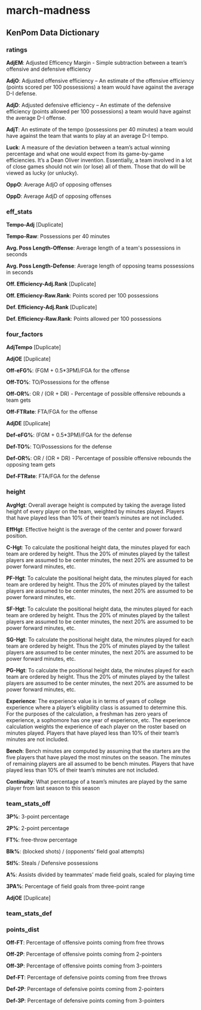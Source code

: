 # march-madness

## KenPom Data Dictionary

### ratings
**AdjEM**: Adjusted Efficency Margin - Simple subtraction between a team’s offensive and defensive efficiency

**AdjO**: Adjusted offensive efficiency – An estimate of the offensive efficiency (points scored per 100 possessions) a team would have against the average D-I defense.

**AdjD**: Adjusted defensive efficiency – An estimate of the defensive efficiency (points allowed per 100 possessions) a team would have against the average D-I offense.

**AdjT**: An estimate of the tempo (possessions per 40 minutes) a team would have against the team that wants to play at an average D-I tempo.

**Luck**: A measure of the deviation between a team’s actual winning percentage and what one would expect from its game-by-game efficiencies. It’s a Dean Oliver invention. Essentially, a team involved in a lot of close games should not win (or lose) all of them. Those that do will be viewed as lucky (or unlucky).

**OppO**: Average AdjO of opposing offenses

**OppD**: Average AdjD of opposing offenses

### eff_stats
**Tempo-Adj** [Duplicate]

**Tempo-Raw**: Possessions per 40 minutes

**Avg. Poss Length-Offense**: Average length of a team's possessions in seconds

**Avg. Poss Length-Defense**: Average length of opposing teams possessions in seconds

**Off. Efficiency-Adj.Rank** [Duplicate]

**Off. Efficiency-Raw.Rank**: Points scored per 100 possessions

**Def. Efficiency-Adj.Rank** [Duplicate]

**Def. Efficiency-Raw.Rank**: Points allowed per 100 possessions

### four_factors
**AdjTempo** [Duplicate]

**AdjOE** [Duplicate]

**Off-eFG%**: (FGM + 0.5*3PM)/FGA for the offense

**Off-TO%**: TO/Possessions for the offense

**Off-OR%**: OR / (OR + DR) - Percentage of possible offensive rebounds a team gets

**Off-FTRate**: FTA/FGA for the offense

**AdjDE** [Duplicate]

**Def-eFG%**: (FGM + 0.5*3PM)/FGA for the defense

**Def-TO%**: TO/Possessions for the defense

**Def-OR%**: OR / (OR + DR) - Percentage of possible offensive rebounds the opposing team gets

**Def-FTRate**: FTA/FGA for the defense

### height
**AvgHgt**: Overall average height is computed by taking the average listed height of every player on the team, weighted by minutes played. Players that have played less than 10% of their team’s minutes are not included.

**EffHgt**: Effective height is the average of the center and power forward position. 

**C-Hgt**: To calculate the positional height data, the minutes played for each team are ordered by height. Thus the 20% of minutes played by the tallest players are assumed to be center minutes, the next 20% are assumed to be power forward minutes, etc.

**PF-Hgt**: To calculate the positional height data, the minutes played for each team are ordered by height. Thus the 20% of minutes played by the tallest players are assumed to be center minutes, the next 20% are assumed to be power forward minutes, etc.

**SF-Hgt**: To calculate the positional height data, the minutes played for each team are ordered by height. Thus the 20% of minutes played by the tallest players are assumed to be center minutes, the next 20% are assumed to be power forward minutes, etc.

**SG-Hgt**: To calculate the positional height data, the minutes played for each team are ordered by height. Thus the 20% of minutes played by the tallest players are assumed to be center minutes, the next 20% are assumed to be power forward minutes, etc.

**PG-Hgt**: To calculate the positional height data, the minutes played for each team are ordered by height. Thus the 20% of minutes played by the tallest players are assumed to be center minutes, the next 20% are assumed to be power forward minutes, etc.

**Experience**: The experience value is in terms of years of college experience where a player’s eligibility class is assumed to determine this. For the purposes of the calculation, a freshman has zero years of experience, a sophomore has one year of experience, etc. The experience calculation weights the experience of each player on the roster based on minutes played. Players that have played less than 10% of their team’s minutes are not included.

**Bench**: Bench minutes are computed by assuming that the starters are the five players that have played the most minutes on the season. The minutes of remaining players are all assumed to be bench minutes. Players that have played less than 10% of their team’s minutes are not included.

**Continuity**: What percentage of a team’s minutes are played by the same player from last season to this season

### team_stats_off
**3P%**: 3-point percentage

**2P%**: 2-point percentage

**FT%**: free-throw percentage

**Blk%**: (blocked shots) / (opponents’ field goal attempts)

**Stl%**: Steals / Defensive possessions

**A%**: Assists divided by teammates’ made field goals, scaled for playing time

**3PA%**: Percentage of field goals from three-point range

**AdjOE** [Duplicate]

### team_stats_def

### points_dist
**Off-FT**: Percentage of offensive points coming from free throws

**Off-2P**: Percentage of offensive points coming from 2-pointers

**Off-3P**: Percentage of offensive points coming from 3-pointers

**Def-FT**: Percentage of defensive points coming from free throws

**Def-2P**: Percentage of defensive points coming from 2-pointers

**Def-3P**: Percentage of defensive points coming from 3-pointers
